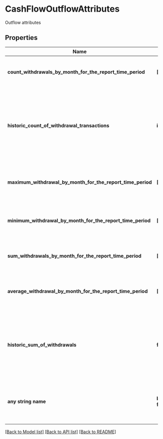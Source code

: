 # CashFlowOutflowAttributes

Outflow attributes

## Properties
Name | Type | Description | Notes
------------ | ------------- | ------------- | -------------
**count_withdrawals_by_month_for_the_report_time_period** | [**[ObbDateRangeAndCount]**](ObbDateRangeAndCount.md) | Count of all withdrawals during periods in the report | 
**historic_count_of_withdrawal_transactions** | **int** | Count of ALL withdrawals over entire known history of the account (may exceed requested length of report) | 
**maximum_withdrawal_by_month_for_the_report_time_period** | [**[ObbDateRangeAndAmount]**](ObbDateRangeAndAmount.md) | Maximum withdrawal value for different periods in the report | 
**minimum_withdrawal_by_month_for_the_report_time_period** | [**[ObbDateRangeAndAmount]**](ObbDateRangeAndAmount.md) | Minimum withdrawal value for different periods in the report | 
**sum_withdrawals_by_month_for_the_report_time_period** | [**[ObbDateRangeAndAmount]**](ObbDateRangeAndAmount.md) | Sum of all withdrawals during periods in the report | 
**average_withdrawal_by_month_for_the_report_time_period** | [**[ObbDateRangeAndAmount]**](ObbDateRangeAndAmount.md) | Average value of withdrawals during periods in the report | [optional] 
**historic_sum_of_withdrawals** | **float** | Sum of ALL withdrawals over entire known history of the account (may exceed requested length of report) | [optional] 
**any string name** | **bool, date, datetime, dict, float, int, list, str, none_type** | any string name can be used but the value must be the correct type | [optional]

[[Back to Model list]](../README.md#documentation-for-models) [[Back to API list]](../README.md#documentation-for-api-endpoints) [[Back to README]](../README.md)


